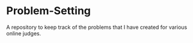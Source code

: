 # Problem-Setting

A repository to keep track of the problems that I have created for various online judges.
